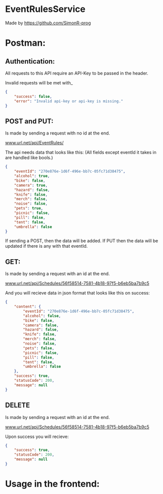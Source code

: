 # EventRulesService

Made by https://github.com/SimonR-prog

# Postman:

## Authentication:

All requests to this API require an API-Key to be passed in the header.

Invalid requests will be met with_
```json
{
    "success": false,
    "error": "Invalid api-key or api-key is missing."
}
```



## POST and PUT: 

Is made by sending a request with no id at the end. 

www.url.net/api/EventRules/

The api needs data that looks like this: (All fields except eventId it takes in are handled like bools.)

```json
{
    "eventId": "270e876e-1d6f-496e-bb7c-05fc71d38475",
    "alcohol": true,
    "bike": false,
    "camera": true,
    "hazard": false,
    "knife": false,
    "merch": false,
    "noise": false,
    "pets": true,
    "picnic": false,
    "pill": false,
    "tent": false,
    "umbrella": false
}
```

If sending a POST, then the data will be added. If PUT then the data will be updated if there is any with that eventId.

## GET:

Is made by sending a request with an id at the end. 

www.url.net/api/Schedules/56f58514-7581-4b18-97f5-b6eb5ba7b9c5

And you will recieve data in json format that looks like this on success:

```json
{
    "content": {
        "eventId": "270e876e-1d6f-496e-bb7c-05fc71d38475",
        "alcohol": false,
        "bike": false,
        "camera": false,
        "hazard": false,
        "knife": false,
        "merch": false,
        "noise": false,
        "pets": false,
        "picnic": false,
        "pill": false,
        "tent": false,
        "umbrella": false
    },
    "success": true,
    "statusCode": 200,
    "message": null
}
```

## DELETE

Is made by sending a request with an id at the end. 

www.url.net/api/Schedules/56f58514-7581-4b18-97f5-b6eb5ba7b9c5

Upon success you will recieve:

```json
{
    "success": true,
    "statusCode": 200,
    "message": null
}
```

# Usage in the frontend:
